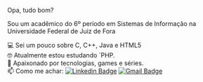 Opa, tudo bom?

Sou um acadêmico do 6º período em Sistemas de Informação na Universidade Federal de Juiz de Fora 

💻 Sei um pouco sobre C, C++, Java e HTML5
<br>🤓 Atualmente estou estudando `PHP.
<br>💬 Apaixonado por tecnologias, games e séries.
<br>📫 Como me achar: [![Linkedin Badge](https://img.shields.io/badge/-MatheusRubio-blue?style=flat-square&logo=Linkedin&logoColor=white&link=https://www.linkedin.com/in/matheus-rubio-341499179/)](https://www.linkedin.com/in/matheus-rubiom/) [![Gmail Badge](https://img.shields.io/badge/-matheus.rubio@ice.ufjf.br-c14438?style=flat-square&logo=Gmail&logoColor=white&link=mailto:matheus.rubio@ice.ufjf.br)](mailto:matheus.rubio@ice.ufjf.br) 
